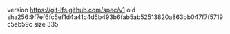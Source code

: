 version https://git-lfs.github.com/spec/v1
oid sha256:9f7ef6fc5ef1d4a41c4d5b493b6fab5ab52513820a863bb047f7f5719c5eb59c
size 335
